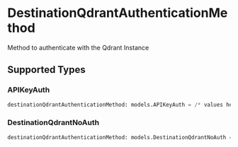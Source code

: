 # DestinationQdrantAuthenticationMethod

Method to authenticate with the Qdrant Instance


## Supported Types

### APIKeyAuth

```python
destinationQdrantAuthenticationMethod: models.APIKeyAuth = /* values here */
```

### DestinationQdrantNoAuth

```python
destinationQdrantAuthenticationMethod: models.DestinationQdrantNoAuth = /* values here */
```


